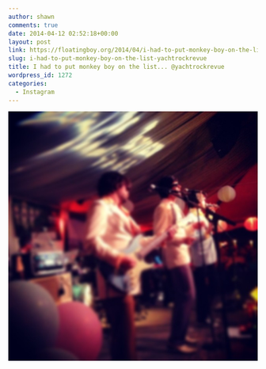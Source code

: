 ```yaml
---
author: shawn
comments: true
date: 2014-04-12 02:52:18+00:00
layout: post
link: https://floatingboy.org/2014/04/i-had-to-put-monkey-boy-on-the-list-yachtrockrevue/
slug: i-had-to-put-monkey-boy-on-the-list-yachtrockrevue
title: I had to put monkey boy on the list... @yachtrockrevue
wordpress_id: 1272
categories:
  - Instagram
---
```


[![I had to put monkey boy on the list... @yachtrockrevue](/assets/media/2014/04/97b3fa52c1de11e3887b0002c9924354_8.jpg)](/assets/media/2014/04/97b3fa52c1de11e3887b0002c9924354_8.jpg)
